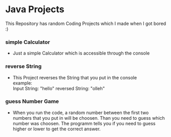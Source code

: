# Java Projects
This Repository has random Coding Projects which I made when I got bored :)

### simple Calculator
- Just a simple Calculator which is accessible through the console

### reverse String
- This Project reverses the String that you put in the console  
example:  
    Input String: "hello"
    reversed String: "olleh"

### guess Number Game
- When you run the code, a random number between the first two numbers that you put in will be choosen. Than you need to guess which number was choosen. The programm tells you if you need to guess higher or lower to get the correct answer.
